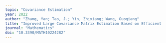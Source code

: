 ```yaml
---
topic: "Covariance Estimation"
year: 2022
author: "Zhang, Yan; Tao, J.; Yin, Zhixiang; Wang, Guoqiang"
title: "Improved Large Covariance Matrix Estimation Based on Efficient Convex Combination and Its Application in Portfolio Optimization"
journal: "Mathematics"
doi: "10.3390/MATH10224282"
---
```

